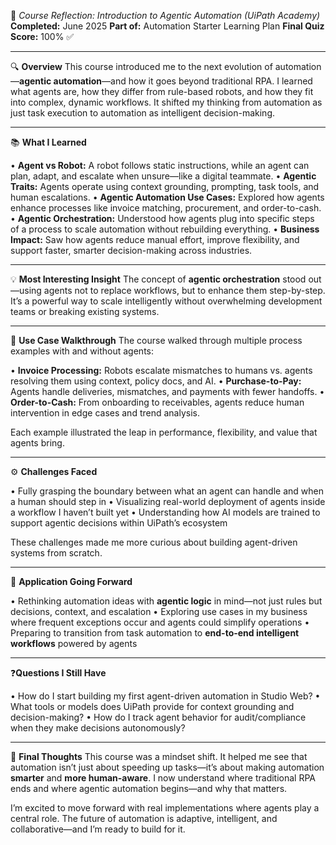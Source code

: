 🤖 *Course Reflection: Introduction to Agentic Automation (UiPath Academy)*
**Completed:** June 2025
**Part of:** Automation Starter Learning Plan
**Final Quiz Score:** 100% ✅

---

🔍 **Overview**
This course introduced me to the next evolution of automation—**agentic automation**—and how it goes beyond traditional RPA. I learned what agents are, how they differ from rule-based robots, and how they fit into complex, dynamic workflows. It shifted my thinking from automation as just task execution to automation as intelligent decision-making.

---

📚 **What I Learned**

• **Agent vs Robot:** A robot follows static instructions, while an agent can plan, adapt, and escalate when unsure—like a digital teammate.
• **Agentic Traits:** Agents operate using context grounding, prompting, task tools, and human escalations.
• **Agentic Automation Use Cases:** Explored how agents enhance processes like invoice matching, procurement, and order-to-cash.
• **Agentic Orchestration:** Understood how agents plug into specific steps of a process to scale automation without rebuilding everything.
• **Business Impact:** Saw how agents reduce manual effort, improve flexibility, and support faster, smarter decision-making across industries.

---

💡 **Most Interesting Insight**
The concept of **agentic orchestration** stood out—using agents not to replace workflows, but to enhance them step-by-step. It’s a powerful way to scale intelligently without overwhelming development teams or breaking existing systems.

---

📘 **Use Case Walkthrough**
The course walked through multiple process examples with and without agents:

• **Invoice Processing:** Robots escalate mismatches to humans vs. agents resolving them using context, policy docs, and AI.
• **Purchase-to-Pay:** Agents handle deliveries, mismatches, and payments with fewer handoffs.
• **Order-to-Cash:** From onboarding to receivables, agents reduce human intervention in edge cases and trend analysis.

Each example illustrated the leap in performance, flexibility, and value that agents bring.

---

⚙️ **Challenges Faced**

• Fully grasping the boundary between what an agent can handle and when a human should step in
• Visualizing real-world deployment of agents inside a workflow I haven’t built yet
• Understanding how AI models are trained to support agentic decisions within UiPath’s ecosystem

These challenges made me more curious about building agent-driven systems from scratch.

---

🚀 **Application Going Forward**

• Rethinking automation ideas with **agentic logic** in mind—not just rules but decisions, context, and escalation
• Exploring use cases in my business where frequent exceptions occur and agents could simplify operations
• Preparing to transition from task automation to **end-to-end intelligent workflows** powered by agents

---

❓**Questions I Still Have**

• How do I start building my first agent-driven automation in Studio Web?
• What tools or models does UiPath provide for context grounding and decision-making?
• How do I track agent behavior for audit/compliance when they make decisions autonomously?

---

🎯 **Final Thoughts**
This course was a mindset shift. It helped me see that automation isn’t just about speeding up tasks—it’s about making automation **smarter** and **more human-aware**. I now understand where traditional RPA ends and where agentic automation begins—and why that matters.

I’m excited to move forward with real implementations where agents play a central role. The future of automation is adaptive, intelligent, and collaborative—and I’m ready to build for it.

